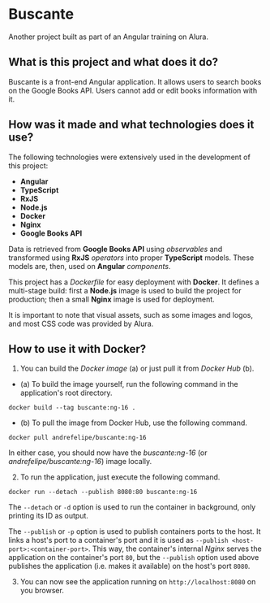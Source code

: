 # Buscante

Another project built as part of an Angular training on Alura.  

## What is this project and what does it do?

Buscante is a front-end Angular application. It allows users to search books on the Google Books API. Users cannot add or edit books information with it.  

## How was it made and what technologies does it use?

The following technologies were extensively used in the development of this project:  

- **Angular**
- **TypeScript**
- **RxJS**
- **Node.js**
- **Docker**
- **Nginx**
- **Google Books API**

Data is retrieved from **Google Books API** using *observables* and transformed using **RxJS** *operators* into proper **TypeScript** models. These models are, then, used on **Angular** *components*.  

This project has a *Dockerfile* for easy deployment with **Docker**. It defines a multi-stage build: first a **Node.js** image is used to build the project for production; then a small **Nginx** image is used for deployment.  

It is important to note that visual assets, such as some images and logos, and most CSS code was provided by Alura.  

## How to use it with Docker?

1. You can build the *Docker image* (a) or just pull it from *Docker Hub* (b).  

- (a) To build the image yourself, run the following command in the application's root directory.  

```
docker build --tag buscante:ng-16 .  
```

- (b) To pull the image from Docker Hub, use the following command.  

```
docker pull andrefelipe/buscante:ng-16
```

In either case, you should now have the *buscante:ng-16* (or *andrefelipe/buscante:ng-16*) image locally.  

2. To run the application, just execute the following command.  

```
docker run --detach --publish 8080:80 buscante:ng-16
```

The `--detach` or `-d` option is used to run the container in background, only printing its ID as output.  

The `--publish` or `-p` option is used to publish containers ports to the host. It links a host's port to a container's port and it is used as `--publish <host-port>:<container-port>`. This way, the container's internal *Nginx* serves the application on the container's port `80`, but the `--publish` option used above publishes the application (i.e. makes it available) on the host's port `8080`.  

3. You can now see the application running on `http://localhost:8080` on you browser.  

